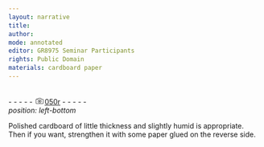 ```yaml
---
layout: narrative
title: 
author:
mode: annotated
editor: GR8975 Seminar Participants
rights: Public Domain
materials: cardboard paper
---
```


 <br/>- - - - - <a href="http://gallica.bnf.fr/ark:/12148/btv1b10500001g/f105.image"><img src="../assets/photo-icon.png" alt="folio image: " style="display:inline-block; margin-bottom:-3px;"/>050r</a> - - - - - <br/> 
*position: left-bottom*

Polished cardboard of little thickness and slightly humid is appropriate. Then if you want, strengthen it with some paper glued on the reverse side.
 